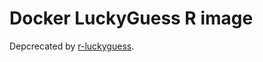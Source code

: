 # Docker LuckyGuess R image
Depcrecated by [r-luckyguess](https://github.com/keboola/r-luckyguess).
